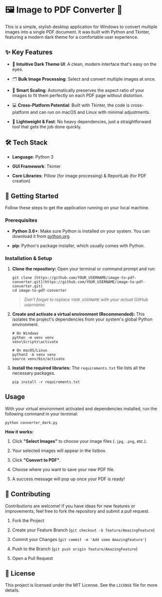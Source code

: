 # 🖼️ Image to PDF Converter 📄

This is a simple, stylish desktop application for Windows to convert multiple images into a single PDF document. It was built with Python and Tkinter, featuring a modern dark theme for a comfortable user experience.

## ✨ Key Features

* 🎨 **Intuitive Dark Theme UI**: A clean, modern interface that's easy on the eyes.

* 🗂️ **Bulk Image Processing**: Select and convert multiple images at once.

* 📐 **Smart Scaling**: Automatically preserves the aspect ratio of your images to fit them perfectly on each PDF page without distortion.

* 💻 **Cross-Platform Potential**: Built with Tkinter, the code is cross-platform and can run on macOS and Linux with minimal adjustments.

* 🚀 **Lightweight & Fast**: No heavy dependencies, just a straightforward tool that gets the job done quickly.

## 🛠️ Tech Stack

* **Language**: Python 3

* **GUI Framework**: Tkinter

* **Core Libraries**: Pillow (for image processing) & ReportLab (for PDF creation)

## 🚀 Getting Started

Follow these steps to get the application running on your local machine.

### Prerequisites

* **Python 3.6+**: Make sure Python is installed on your system. You can download it from [python.org](https://www.python.org/downloads/).

* **pip**: Python's package installer, which usually comes with Python.

### Installation & Setup

1. **Clone the repository:**
   Open your terminal or command prompt and run:

   ```
   git clone [https://github.com/YOUR_USERNAME/image-to-pdf-converter.git](https://github.com/YOUR_USERNAME/image-to-pdf-converter.git)
   cd image-to-pdf-converter
   
   ```

   > *Don't forget to replace `YOUR_USERNAME` with your actual GitHub username.*

2. **Create and activate a virtual environment (Recommended):**
   This isolates the project's dependencies from your system's global Python environment.

   ```
   # On Windows
   python -m venv venv
   venv\Scripts\activate
   
   # On macOS/Linux
   python3 -m venv venv
   source venv/bin/activate
   
   ```

3. **Install the required libraries:**
   The `requirements.txt` file lists all the necessary packages.

   ```
   pip install -r requirements.txt
   
   ```

## Usage

With your virtual environment activated and dependencies installed, run the following command in your terminal:

```
python converter_dark.py

```

**How it works:**

1. Click **"Select Images"** to choose your image files (`.jpg`, `.png`, etc.).

2. Your selected images will appear in the listbox.

3. Click **"Convert to PDF"**.

4. Choose where you want to save your new PDF file.

5. A success message will pop up once your PDF is ready!

## 🤝 Contributing

Contributions are welcome! If you have ideas for new features or improvements, feel free to fork the repository and submit a pull request.

1. Fork the Project

2. Create your Feature Branch (`git checkout -b feature/AmazingFeature`)

3. Commit your Changes (`git commit -m 'Add some AmazingFeature'`)

4. Push to the Branch (`git push origin feature/AmazingFeature`)

5. Open a Pull Request

## 📄 License

This project is licensed under the MIT License. See the `LICENSE` file for more details.

